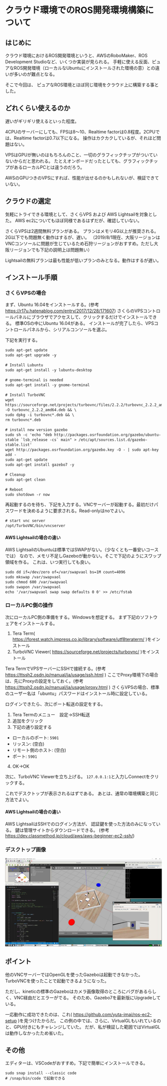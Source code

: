 # クラウド環境でのROS開発環境構築について
## はじめに
クラウド環境におけるROS開発環境というと、AWSのRoboMaker、ROS Development Studioなど、いくつか実装が見られる。
手軽に使える反面、ピュアなROS開発環境（ローカルなUbuntuにインストールされた環境の意）との違いが多いのが難点となる。

そこで今回は、
ピュアなROS環境とほぼ同じ環境をクラウド上に構築する事とした。

## どれくらい使えるのか
遅いがギリギリ使えるといった程度。

4CPUのサーバーにしても、FPSは8～10、Realtime factorは0.8程度。2CPUでは、Realtime factorは0.7以下になる。
操作はカクカクしているが、それほど問題はない。

VPSはGPUが無いのはもちろんのこと、一切のグラフィックチップがついていないからだと思われる。
たとえオンボードだったとしても、グラフィックチップがあるローカルPCとは違うのだろう。

AWSのGPUつきのVPSにすれば、性能が出せるのかもしれないが、検証できていない。

## クラウドの選定
気軽にトライできる環境として、さくらVPS および AWS Lightsailを対象とした。
AWS ec2についてもほぼ同様であるはずだが、確認していない。

さくらVPSは2週間無料プランがある。
プランはメモリ4G以上が推奨される。2G以下でも問題無く動作はするが、遅い。
（2019/8/1現在、大阪リージョンはVNCコンソールに問題が生じているため石狩リージョンがおすすめ。ただし大阪リージョンでも下記の説明上は問題無い）

Lightsailの無料プランは最も性能が低いプランのみとなる。動作はするが遅い。

## インストール手順
### さくらVPSの場合
まず、Ubuntu 16.04をインストールする。(参考 https://r17u.hatenablog.com/entry/2017/12/28/171607)
さくらのVPSコントロールパネルにブラウザでアクセスして、クリックするだけでインストールできる。
標準OSの中にUbuntu 16.04がある。
インストールが完了したら、VPSコントロールパネルから、シリアルコンソールを選ぶ。

下記を実行する。
```
sudo apt-get update
sudo apt-get upgrade -y

# Install Lubuntu
sudo apt-get install -y lubuntu-desktop

# gnome-terminal is needed
sudo apt-get install -y gnome-terminal

# Install TurboVNC
wget https://sourceforge.net/projects/turbovnc/files/2.2.2/turbovnc_2.2.2_amd64.deb/download -O turbovnc_2.2.2_amd64.deb && \
sudo dpkg -i turbovnc*.deb && \
rm turbovnc*.deb

# install new version gazebo
sudo sh -c 'echo "deb http://packages.osrfoundation.org/gazebo/ubuntu-stable `lsb_release -cs` main" > /etc/apt/sources.list.d/gazebo-stable.list'
wget http://packages.osrfoundation.org/gazebo.key -O - | sudo apt-key add -
sudo apt-get update
sudo apt-get install gazebo7 -y

# Cleanup
sudo apt-get clean

# Reboot
sudo shotdown -r now
```
再起動するのを待ち、下記を入力する。VNCサーバーが起動する。最初だけパスワードを決めるように要求される。Read-onlyはnoでよい。
```
# start vnc server
/opt/TurboVNC/bin/vncserver
```

#### AWS Lightsailの場合の違い
AWS LightsailのUbuntuは標準ではSWAPがない。（少なくとも一番安いコースでは）
なので、メモリ不足しGazeboが動かない。そこで下記のようにスワップ領域を作る。
これは、いつ実行しても良い。

```
sudo dd if=/dev/zero of=/var/swapvaol bs=1M count=4096
sudo mkswap /var/swapvaol
sudo chmod 600 /var/swapvaol
sudo swapon /var/swapvaol
echo '/var/swapvaol swap swap defaults 0 0' >> /etc/fstab
```



### ローカルPC側の操作
次にローカルPC側の準備をする。Windowsを想定する。
まず下記のソフトウェアをインストールする。
1. Tera Term( https://forest.watch.impress.co.jp/library/software/utf8teraterm/ )をインストール
2. TurboVNC Viewer( https://sourceforge.net/projects/turbovnc/ )をインストール

Tera TermでVPSサーバーにSSHで接続する。(参考 https://ttssh2.osdn.jp/manual/ja/usage/ssh.html )
ここでProxy環境下の場合は、先にProxyの設定をしておく。(参考 https://ttssh2.osdn.jp/manual/ja/usage/proxy.html )
さくらVPSの場合、標準のユーザー名は「ubuntu」パスワードはインストール時に設定している。

ログインできたら、次にポート転送の設定をする。
1. Tera Termのメニュー　設定→SSH転送
2. 追加をクリック
3. 下記の通り設定する
 - ローカルのポート: `5901`
 - リッスン: (空白)
 - リモート側のホスト: (空白)
 - ポート: `5901`
4. OK→OK


次に、TurboVNC Viewerを立ち上げる。
`127.0.0.1:1`と入力しConnectをクリックする。

これでデスクトップが表示されるはずである。
あとは、通常の環境構築と同じ方法でよい。

#### AWS Lightsailの場合の違い
AWS LightsailはSSHでのログイン方法が、
認証鍵を使った方法のみになっている。
鍵は管理サイトからダウンロードできる。
(参考 https://dev.classmethod.jp/cloud/aws/aws-beginner-ec2-ssh/)

### デスクトップ画像
![Desktop](image/cloud.jpg)

## ポイント
他のVNCサーバーではOpenGLを使ったGazeboは起動できなかった。TurboVNCを使ったことで起動できるようになった。

ただし、kineticの標準のGazeboはカメラ画像取得のところにバグがあるらしく、VNC経由だとエラーがでる。
そのため、Gazebo7を最新版にUpgradeしている。

一応動作に成功できたのは、これ( https://github.com/yuta-imai/ros-ec2-setup )を見つけたからだ。
この例の中では、さらに、VirtualGLもいれているのと、GPU付きにもチャレンジしていた。
だが、私が検証した範囲ではVirtualGLは動作しなかったため省いた。

## その他
エディターは、VSCodeがおすすめ。下記で簡単にインストールできる。
```
sudo snap install --classic code
# /snap/bin/code で起動できる
```
